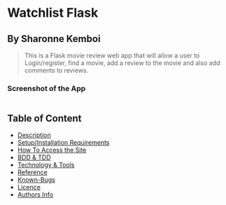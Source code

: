 # Watchlist Flask 

## By Sharonne Kemboi

> This is a Flask movie review web app that will allow a user to Login/register, find a movie, add a review to the movie and also add comments to reviews.

### Screenshot of the App
<img src="">


## Table of Content

+ [Description](#description)
+ [Setup/Installation Requirements](setup&installationrequirements)
+ [How To Access the Site](#howtoaccessthesite)
+ [BDD & TDD](#bdd&tdd)
+ [Technology & Tools](#technology&tools)
+ [Reference](#reference)
+ [Known-Bugs](#knownbugs)
+ [Licence](#licence)
+ [Authors Info](#authors-info)